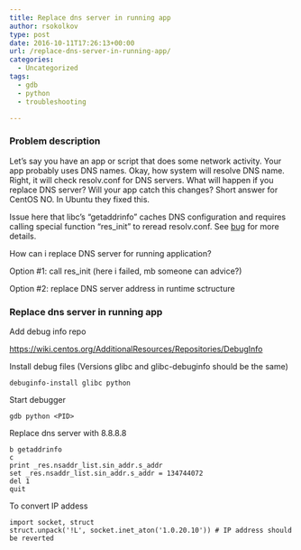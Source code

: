 ```yaml
---
title: Replace dns server in running app
author: rsokolkov
type: post
date: 2016-10-11T17:26:13+00:00
url: /replace-dns-server-in-running-app/
categories:
  - Uncategorized
tags:
  - gdb
  - python
  - troubleshooting

---
```

### Problem description

Let&#8217;s say you have an app or script that does some network activity. Your app probably uses DNS names. Okay, how system will resolve DNS name. Right, it will check resolv.conf for DNS servers. What will happen if you replace DNS server? Will your app catch this changes? Short answer for CentOS NO. In Ubuntu they fixed this.

Issue here that libc&#8217;s &#8220;getaddrinfo&#8221; caches DNS configuration and requires calling special function &#8220;res_init&#8221; to reread resolv.conf. See [bug][1] for more details.

How can i replace DNS server for running application?
  
Option #1: call res_init (here i failed, mb someone can advice?)
  
Option #2: replace DNS server address in runtime sctructure

### Replace dns server in running app

Add debug info repo
  
<https://wiki.centos.org/AdditionalResources/Repositories/DebugInfo>

Install debug files (Versions glibc and glibc-debuginfo should be the same)

    debuginfo-install glibc python
    

Start debugger

    gdb python <PID>
    

Replace dns server with 8.8.8.8

    b getaddrinfo
    c
    print _res.nsaddr_list.sin_addr.s_addr
    set _res.nsaddr_list.sin_addr.s_addr = 134744072
    del 1
    quit
    

To convert IP addess

<pre><code class="python">import socket, struct
struct.unpack('!L', socket.inet_aton('1.0.20.10')) # IP address should be reverted
</code></pre>

 [1]: https://sourceware.org/bugzilla/show_bug.cgi?id=3675